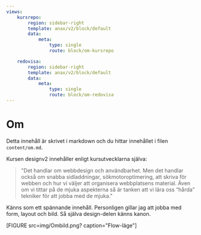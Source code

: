 ```yaml
---
views:
    kursrepo:
        region: sidebar-right
        template: anax/v2/block/default
        data:
            meta:
                type: single
                route: block/om-kursrepo

    redovisa:
        region: sidebar-right
        template: anax/v2/block/default
        data:
            meta:
                type: single
                route: block/om-redovisa
---
```

Om
=========================

Detta innehåll är skrivet i markdown och du hittar innehållet i filen `content/om.md`.

Kursen designv2 innehåller enligt kursutvecklarna själva:
>"Det handlar om webbdesign och användbarhet. Men det handlar också om snabba sidladdningar, sökmotoroptimering, att skriva för webben och hur vi väljer att organisera webbplatsens material. Även om vi tittar på de mjuka aspekterna så är tanken att vi lära oss “hårda” tekniker för att jobba med de mjuka."

Känns som ett spännande innehåll. Personligen gillar jag att jobba med form, layout och bild. Så själva design-delen känns kanon.

[FIGURE src=img/Ombild.png? caption="Flow-läge"]
